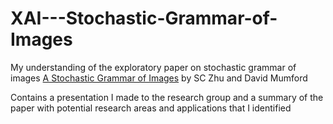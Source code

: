 # XAI---Stochastic-Grammar-of-Images
My understanding of the exploratory paper on stochastic grammar of images [A Stochastic Grammar of Images](http://www.stat.ucla.edu/~sczhu/papers/Reprint_Grammar.pdf) by SC Zhu and David Mumford

Contains a presentation I made to the research group and a summary of the paper with potential research areas and applications that I identified
